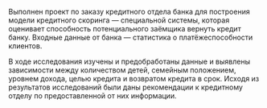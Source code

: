 Выполнен проект по заказу кредитного отдела банка для построения модели кредитного скоринга — специальной системы, которая оценивает способность потенциального заёмщика вернуть кредит банку. 
Входные данные от банка — статистика о платёжеспособности клиентов.

В ходе исследования изучены и предобработаны данные и выявлены зависимости между количеством детей, семейным положением, уровнем дохода, целью кредита и возвратом кредита в срок.
Исходя из результатов исследований были даны рекомендации к кредитному отделу по предоставленной от них информации.
